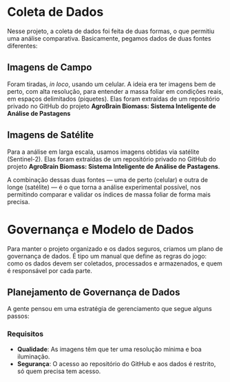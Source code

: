 
# Coleta de Dados

Nesse projeto, a coleta de dados foi feita de duas formas, o que permitiu uma análise comparativa. Basicamente, pegamos dados de duas fontes diferentes:

## Imagens de Campo


Foram tiradas, *in loco*, usando um celular. A ideia era ter imagens bem de perto, com alta resolução, para entender a massa foliar em condições reais, em espaços delimitados (piquetes). Elas foram extraídas de um repositório privado no GitHub do projeto **AgroBrain Biomass: Sistema Inteligente de Análise de Pastagens**

## Imagens de Satélite

Para a análise em larga escala, usamos imagens obtidas via satélite (Sentinel-2). Elas foram extraídas de um repositório privado no GitHub do projeto **AgroBrain Biomass: Sistema Inteligente de Análise de Pastagens**.

A combinação dessas duas fontes — uma de perto (celular) e outra de longe (satélite) — é o que torna a análise experimental possível, nos permitindo comparar e validar os índices de massa foliar de forma mais precisa.

# Governança e Modelo de Dados

Para manter o projeto organizado e os dados seguros, criamos um plano de governança de dados. É tipo um manual que define as regras do jogo: como os dados devem ser coletados, processados e armazenados, e quem é responsável por cada parte.

## Planejamento de Governança de Dados

A gente pensou em uma estratégia de gerenciamento que segue alguns passos:

### Requisitos

- **Qualidade**: As imagens têm que ter uma resolução mínima e boa iluminação.
- **Segurança**: O acesso ao repositório do GitHub e aos dados é restrito, só quem precisa tem acesso.





